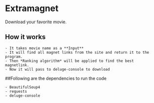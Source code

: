 # Extramagnet

Download your favorite movie.

## How it works
    - It takes movie name as a **Input**
    - It will find all magnet links from the site and return it to the program.
    - Then *Ranking algorithm* will be applied to find the best magnetlink.
    - Now it will pass to deluge-console to download

##Following are the dependencies to run the code
    
    - BeautifulSoup4
    - requests
    - deluge-console
